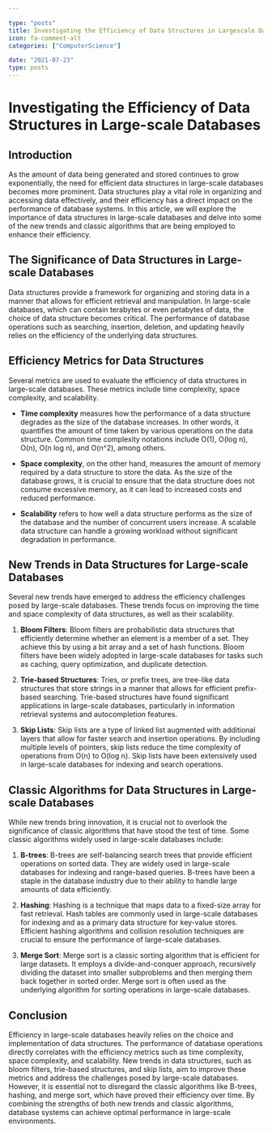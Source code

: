 ```yaml
---

type: "posts"
title: Investigating the Efficiency of Data Structures in Largescale Databases
icon: fa-comment-alt
categories: ["ComputerScience"]

date: "2021-07-23"
type: posts
---
```





# Investigating the Efficiency of Data Structures in Large-scale Databases

## Introduction

As the amount of data being generated and stored continues to grow exponentially, the need for efficient data structures in large-scale databases becomes more prominent. Data structures play a vital role in organizing and accessing data effectively, and their efficiency has a direct impact on the performance of database systems. In this article, we will explore the importance of data structures in large-scale databases and delve into some of the new trends and classic algorithms that are being employed to enhance their efficiency.

## The Significance of Data Structures in Large-scale Databases

Data structures provide a framework for organizing and storing data in a manner that allows for efficient retrieval and manipulation. In large-scale databases, which can contain terabytes or even petabytes of data, the choice of data structure becomes critical. The performance of database operations such as searching, insertion, deletion, and updating heavily relies on the efficiency of the underlying data structures.

## Efficiency Metrics for Data Structures

Several metrics are used to evaluate the efficiency of data structures in large-scale databases. These metrics include time complexity, space complexity, and scalability.

- **Time complexity** measures how the performance of a data structure degrades as the size of the database increases. In other words, it quantifies the amount of time taken by various operations on the data structure. Common time complexity notations include O(1), O(log n), O(n), O(n log n), and O(n^2), among others.

- **Space complexity**, on the other hand, measures the amount of memory required by a data structure to store the data. As the size of the database grows, it is crucial to ensure that the data structure does not consume excessive memory, as it can lead to increased costs and reduced performance.

- **Scalability** refers to how well a data structure performs as the size of the database and the number of concurrent users increase. A scalable data structure can handle a growing workload without significant degradation in performance.

## New Trends in Data Structures for Large-scale Databases

Several new trends have emerged to address the efficiency challenges posed by large-scale databases. These trends focus on improving the time and space complexity of data structures, as well as their scalability.

1. **Bloom Filters**: Bloom filters are probabilistic data structures that efficiently determine whether an element is a member of a set. They achieve this by using a bit array and a set of hash functions. Bloom filters have been widely adopted in large-scale databases for tasks such as caching, query optimization, and duplicate detection.

2. **Trie-based Structures**: Tries, or prefix trees, are tree-like data structures that store strings in a manner that allows for efficient prefix-based searching. Trie-based structures have found significant applications in large-scale databases, particularly in information retrieval systems and autocompletion features.

3. **Skip Lists**: Skip lists are a type of linked list augmented with additional layers that allow for faster search and insertion operations. By including multiple levels of pointers, skip lists reduce the time complexity of operations from O(n) to O(log n). Skip lists have been extensively used in large-scale databases for indexing and search operations.

## Classic Algorithms for Data Structures in Large-scale Databases

While new trends bring innovation, it is crucial not to overlook the significance of classic algorithms that have stood the test of time. Some classic algorithms widely used in large-scale databases include:

1. **B-trees**: B-trees are self-balancing search trees that provide efficient operations on sorted data. They are widely used in large-scale databases for indexing and range-based queries. B-trees have been a staple in the database industry due to their ability to handle large amounts of data efficiently.

2. **Hashing**: Hashing is a technique that maps data to a fixed-size array for fast retrieval. Hash tables are commonly used in large-scale databases for indexing and as a primary data structure for key-value stores. Efficient hashing algorithms and collision resolution techniques are crucial to ensure the performance of large-scale databases.

3. **Merge Sort**: Merge sort is a classic sorting algorithm that is efficient for large datasets. It employs a divide-and-conquer approach, recursively dividing the dataset into smaller subproblems and then merging them back together in sorted order. Merge sort is often used as the underlying algorithm for sorting operations in large-scale databases.

## Conclusion

Efficiency in large-scale databases heavily relies on the choice and implementation of data structures. The performance of database operations directly correlates with the efficiency metrics such as time complexity, space complexity, and scalability. New trends in data structures, such as bloom filters, trie-based structures, and skip lists, aim to improve these metrics and address the challenges posed by large-scale databases. However, it is essential not to disregard the classic algorithms like B-trees, hashing, and merge sort, which have proved their efficiency over time. By combining the strengths of both new trends and classic algorithms, database systems can achieve optimal performance in large-scale environments.
